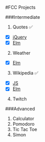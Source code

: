 #FCC Projects

###Intermediate
1. Quotes :white_check_mark:
 - [x] [jQuery](http://quotes-js.frenata.net)
 - [x] [Elm](http://quotes-elm.frenata.net)
2. Weather
 - [x] [Elm](http://weather-elm.frenata.net)
3. Wikipedia :white_check_mark:
 - [x] [JS](http://wiki-js.frenata.net)
 - [x] [Elm](http://wiki-elm.frenata.net)
4. Twitch

###Advanced
1. Calculator
2. Pomodoro
3. Tic Tac Toe
4. Simon
